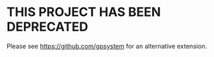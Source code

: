 # THIS PROJECT HAS BEEN DEPRECATED
Please see https://github.com/gpsystem for an alternative extension.
